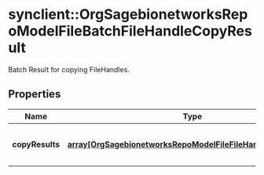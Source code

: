 # synclient::OrgSagebionetworksRepoModelFileBatchFileHandleCopyResult

Batch Result for copying FileHandles.

## Properties
Name | Type | Description | Notes
------------ | ------------- | ------------- | -------------
**copyResults** | [**array[OrgSagebionetworksRepoModelFileFileHandleCopyResult]**](org.sagebionetworks.repo.model.file.FileHandleCopyResult.md) | The results of each individual requests. | [optional] 


